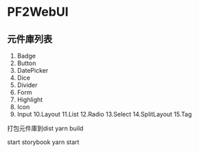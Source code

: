 # PF2WebUI

## 元件庫列表
1. Badge
2. Button
3. DatePicker
4. Dice
5. Divider
6. Form
7. Highlight
8. Icon
9. Input
10.Layout
11.List
12.Radio
13.Select
14.SplitLayout
15.Tag

打包元件庫到dist
yarn build

start storybook
yarn start